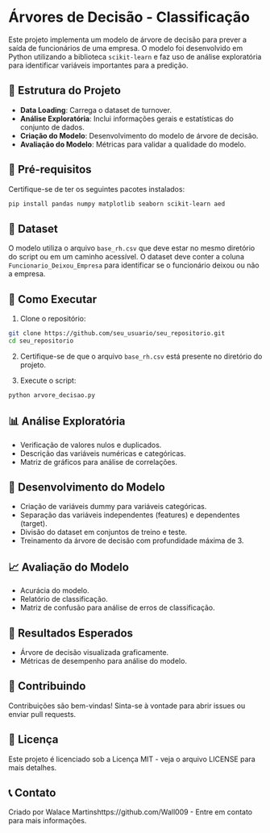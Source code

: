 # Árvores de Decisão - Classificação

Este projeto implementa um modelo de árvore de decisão para prever a saída de funcionários de uma empresa. O modelo foi desenvolvido em Python utilizando a biblioteca `scikit-learn` e faz uso de análise exploratória para identificar variáveis importantes para a predição.

## 📁 Estrutura do Projeto

* **Data Loading**: Carrega o dataset de turnover.
* **Análise Exploratória**: Inclui informações gerais e estatísticas do conjunto de dados.
* **Criação do Modelo**: Desenvolvimento do modelo de árvore de decisão.
* **Avaliação do Modelo**: Métricas para validar a qualidade do modelo.

## 📝 Pré-requisitos

Certifique-se de ter os seguintes pacotes instalados:

```bash
pip install pandas numpy matplotlib seaborn scikit-learn aed
```

## 📂 Dataset

O modelo utiliza o arquivo `base_rh.csv` que deve estar no mesmo diretório do script ou em um caminho acessível. O dataset deve conter a coluna `Funcionario_Deixou_Empresa` para identificar se o funcionário deixou ou não a empresa.

## 🚀 Como Executar

1. Clone o repositório:

```bash
git clone https://github.com/seu_usuario/seu_repositorio.git
cd seu_repositorio
```

2. Certifique-se de que o arquivo `base_rh.csv` está presente no diretório do projeto.

3. Execute o script:

```bash
python arvore_decisao.py
```

## 📊 Análise Exploratória

* Verificação de valores nulos e duplicados.
* Descrição das variáveis numéricas e categóricas.
* Matriz de gráficos para análise de correlações.

## 🌳 Desenvolvimento do Modelo

* Criação de variáveis dummy para variáveis categóricas.
* Separação das variáveis independentes (features) e dependentes (target).
* Divisão do dataset em conjuntos de treino e teste.
* Treinamento da árvore de decisão com profundidade máxima de 3.

## 📈 Avaliação do Modelo

* Acurácia do modelo.
* Relatório de classificação.
* Matriz de confusão para análise de erros de classificação.

## 📌 Resultados Esperados

* Árvore de decisão visualizada graficamente.
* Métricas de desempenho para análise do modelo.

## 🤝 Contribuindo

Contribuições são bem-vindas! Sinta-se à vontade para abrir issues ou enviar pull requests.

## 📃 Licença

Este projeto é licenciado sob a Licença MIT - veja o arquivo LICENSE para mais detalhes.

## 📞 Contato

Criado por Walace Martinshttps://github.com/Wall009 - Entre em contato para mais informações.
